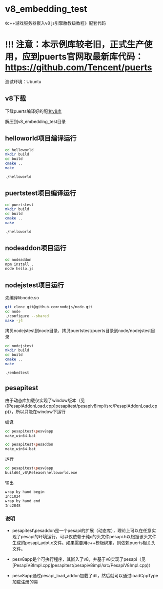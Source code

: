 # v8_embedding_test

《c++游戏服务器嵌入v8 js引擎胎教级教程》配套代码

# !!! 注意：本示例库较老旧，正式生产使用，应到puerts官网取最新库代码： https://github.com/Tencent/puerts

测试环境：Ubuntu

## v8下载

下载puerts编译好的配套[v8库](https://github.com/puerts/backend-v8/releases/download/V8_9.4.146.24__241009/v8_bin_9.4.146.24.tgz)

解压到v8_embedding_test目录

## helloworld项目编译运行

~~~bash
cd helloworld
mkdir build
cd build
cmake ..
make

./helloworld
~~~

## puertstest项目编译运行

~~~bash
cd puertstest
mkdir build
cd build
cmake ..
make

./helloworld
~~~


## nodeaddon项目运行

~~~bash
cd nodeaddon
npm install .
node hello.js
~~~

## nodejstest项目运行

先编译libnode.so

~~~bash
git clone git@github.com:nodejs/node.git
cd node
./configure --shared
make -j4
~~~

拷贝nodejstest到node目录，拷贝puertstest/puerts目录到node/nodejstest目录

~~~bash
cd nodejstest
mkdir build
cd build
cmake ..
make

./embedtest
~~~

## pesapitest

由于动态库加载仅实现了window版本（见([PesapiAddonLoad.cpp]pesapitest/pesapiv8impl/src/PesapiAddonLoad.cpp)），所以只能在window下运行

编译
~~~bash
cd pesapitest\pesv8app
make_win64.bat
~~~

~~~bash
cd pesapitest\pesaddon
make_win64.bat
~~~

运行
~~~bash
cd pesapitest\pesv8app
build64_v8\Release\helloworld.exe
~~~

输出
~~~bash
wrap by hand begin
Inc1024
wrap by hand end
Inc2048
~~~

### 说明

* pesapitest\pesaddon是一个pesapi的扩展（动态库），理论上可以在任意实现了pesapi的环境运行，可以仅依赖于纯c的头文件pesapi.h以根据该头文件生成的pesapi_adpt.c文件。如果需要用c++模板绑定，则依赖puerts相关头文件。

* pesv8app是个可执行程序，其嵌入了v8，并基于v8实现了pesapi（见[PesapiV8Impl.cpp]pesapitest/pesapiv8impl/src/PesapiV8Impl.cpp)）

* pesv8app通过pesapi_load_addon加载了dll，然后就可以通过loadCppType加载注册的类


